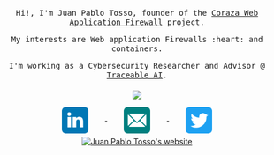 <p align="center">
  <samp>
    Hi!, I'm Juan Pablo Tosso, founder of the <a href="https://github.com/jptosso/coraza-waf">Coraza Web Application Firewall</a> project.
  </samp>
</p>

<p align="center">
  <samp>
    My interests are Web application Firewalls :heart: and containers.
  </samp>
</p>

<p align="center">
  <samp>
    I'm working as a Cybersecurity Researcher and Advisor @ <a href="https://www.traceable.ai/">Traceable AI</a>.
  </samp>
</p>

<p align="center">
<img align="middle" src="https://github-readme-stats.vercel.app/api?username=jptosso">
</p>

<div align="center">
  <a href="https://www.linkedin.com/in/jptosso/">
    <img align="middle" alt="Juan Pablo Tosso Linkedin" width="48px" src="https://raw.githubusercontent.com/edent/SuperTinyIcons/099dc12b59179d07d534069bc8551718f786d91a/images/svg/linkedin.svg" hspace="30" />
  </a>
  <a href="mailto:jptosso@gmail.com">
    <img align="middle" alt="Juan Pablo Tosso email" width="48px" src="https://raw.githubusercontent.com/edent/SuperTinyIcons/099dc12b59179d07d534069bc8551718f786d91a/images/svg/email.svg" hspace="30" />
  </a>

  <a href="https://www.twitter.com/jptosso">
    <img align="middle" alt="Juan Pablo Tosso twitter" width="48px" src="https://raw.githubusercontent.com/edent/SuperTinyIcons/099dc12b59179d07d534069bc8551718f786d91a/images/svg/twitter.svg" hspace="30" />
  </a>
  
  <a href="https://www.tosso.io/">
    <img align="middle" alt="Juan Pablo Tosso's website" width="48px" src="https://camo.githubusercontent.com/702655104afd65ad02c658dd178f2400bcea86ef7c4e6545562bceacf7856228/68747470733a2f2f6564656e742e6769746875622e696f2f537570657254696e7949636f6e732f696d616765732f7376672f776f726470726573732e737667" hspace="30" />
  </a>
</div>
